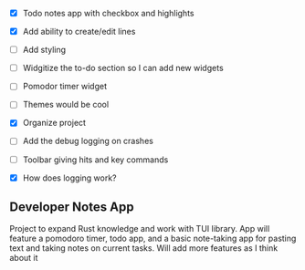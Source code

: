 - [X] Todo notes app with checkbox and highlights
- [X] Add ability to create/edit lines
- [ ] Add styling
- [ ] Widgitize the to-do section  so I can add new widgets
- [ ] Pomodor timer widget
- [ ] Themes would be cool
- [X] Organize project
- [ ] Add the debug logging on crashes
- [ ] Toolbar giving hits and key commands
- [X] How does logging work?



<h2>Developer Notes App</h2>
Project to expand Rust knowledge and work with TUI library.  App will feature a </n>
pomodoro timer, todo app, and a basic note-taking app for pasting text and taking notes on current </n>
tasks.  Will add more features as I think about it